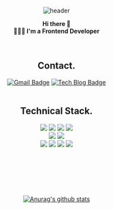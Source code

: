 <div align=center>

 
 
![header](https://capsule-render.vercel.app/api?color=ECCEF5&height=250&text=YURIM%KIM!&desc=Frontend-Developer&animation=fadeIn&fontColor=1C1C1C&fontSize=40&descSize=20)
  
**Hi there 👋** <br />
**👩🏻‍💻 I'm a Frontend Developer**


<br />
  
## Contact.
[![Gmail Badge](https://img.shields.io/badge/Gmail-d14836?style=flat-square&logo=Gmail&logoColor=white&link=mailto:icho0405@gmail.com)](mailto:icho0405@gmail.com) [![Tech Blog Badge](http://img.shields.io/badge/-Tech%20blog-black?style=flat-square&logo=github&link=https://velog.io/@april_5)](https://velog.io/@april_5)
<br /><br /> 


<!-- https://simpleicons.org/ -->
  
## Technical Stack.
  <img src="https://img.shields.io/badge/next-000000?style=for-the-badge&logo=next.js&logoColor=fffff">
  <img src="https://img.shields.io/badge/react-61DAFB?style=for-the-badge&logo=react&logoColor=black" />
  <img src="https://img.shields.io/badge/react native-61DAFB?style=for-the-badge&logo=react&logoColor=black" /> 
  <img src="https://img.shields.io/badge/vue-4FC08D?style=for-the-badge&logo=vue.js&logoColor=black" />  <br /> 
  <img src="https://img.shields.io/badge/typescript-3178C6?style=for-the-badge&logo=typescript&logoColor=white" />  
  <img src="https://img.shields.io/badge/javascript-F7DF1E?style=for-the-badge&logo=javascript&logoColor=white" /> <br />
  <img src="https://img.shields.io/badge/storybook-FF4785?style=for-the-badge&logo=storybook&logoColor=white" /> 
  <img src="https://img.shields.io/badge/css-1572B6?style=for-the-badge&logo=css3&logoColor=white" /> 
  <img src="https://img.shields.io/badge/html-E34F26?style=for-the-badge&logo=html5&logoColor=white" /> 
  <img src="https://img.shields.io/badge/github-181717?style=for-the-badge&logo=github&logoColor=white" />


<br /><br />


<br />
<br />


[![Anurag's github stats](https://github-readme-stats.vercel.app/api?username=yurim45)](https://github.com/anuraghazra/github-readme-stats)


</div>

<!--
**yurim45/yurim45** is a ✨ _special_ ✨ repository because its `README.md` (this file) appears on your GitHub profile.

Here are some ideas to get you started:

- 🔭 I’m currently working on ...
- 🌱 I’m currently learning ...
- 👯 I’m looking to collaborate on ...
- 🤔 I’m looking for help with ...
- 💬 Ask me about ...
- 📫 How to reach me: ...
- 😄 Pronouns: ..
- ⚡ Fun fact: ...
-->


